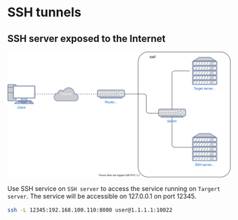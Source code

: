 # SSH tunnels

## SSH server exposed to the Internet

![Diagram-1](./assets/ssh-tunnels-1.svg)

Use SSH service on `SSH server` to access the service running on `Targert server`. The service will be accessible on 127.0.0.1 on port 12345.

```sh
ssh -L 12345:192.168.100.110:8080 user@1.1.1.1:10022
```
